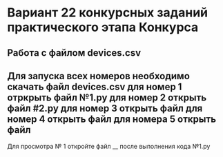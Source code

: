 # Вариант 22 конкурсных заданий практического этапа Конкурса
Работа с файлом devices.csv
----
Для запуска всех номеров необходимо скачать файл devices.csv
для номер 1 отркрыть файл №1.py
для номер 2 открыть файл #2.py
для номер 3 открыть файл
для номер 4 открыть файл
для номера 5 открыть файл 
----
Для просмотра № 1 откройте файл __ после выполнения кода №1.py
